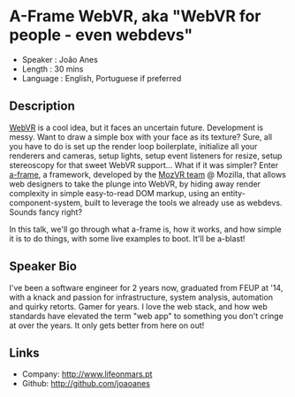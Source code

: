 A-Frame WebVR, aka "WebVR for people - even webdevs"
========================

* Speaker   : João Anes
* Length    : 30 mins
* Language  : English, Portuguese if preferred

Description
-----------

[WebVR](https://webvr.info/) is a cool idea, but it faces an uncertain future. Development is messy. Want to draw a simple box with your face as its texture? Sure, all you have to do is set up the render loop boilerplate, initialize all your renderers and cameras, setup lights, setup event listeners for resize, setup stereoscopy for that sweet WebVR support... What if it was simpler?
Enter [a-frame](https://aframe.io), a framework, developed by the [MozVR team](https://mozvr.com/) @ Mozilla, that allows web designers to take the plunge into WebVR, by hiding away render complexity in simple easy-to-read DOM markup, using an entity-component-system, built to leverage the tools we already use as webdevs. Sounds fancy right? 

In this talk, we'll go through what a-frame is, how it works, and how simple it is to do things, with some live examples to boot. It'll be a-blast!

Speaker Bio
-----------

I've been a software engineer for 2 years now, graduated from FEUP at '14, with a knack and passion for infrastructure, system analysis, automation and quirky retorts. Gamer for years. I love the web stack, and how web standards have elevated the term "web app" to something you don't cringe at over the years. It only gets better from here on out!

Links
-----

* Company: http://www.lifeonmars.pt
* Github: http://github.com/joaoanes
